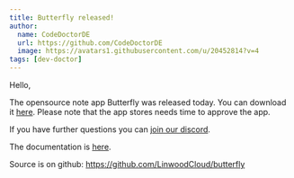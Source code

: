 ```yaml
---
title: Butterfly released!
author:
  name: CodeDoctorDE
  url: https://github.com/CodeDoctorDE
  image: https://avatars1.githubusercontent.com/u/20452814?v=4
tags: [dev-doctor]
---
```


Hello,

The opensource note app Butterfly was released today. You can download it [here](https://docs.butterfly.linwood.dev/downloads).
Please note that the app stores needs time to approve the app.

If you have further questions you can [join our discord](https://discord.linwood.dev).

The documentation is [here](https://docs.butterfly.linwood.dev).

Source is on github: <https://github.com/LinwoodCloud/butterfly>
